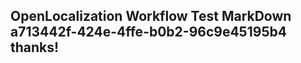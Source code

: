 <properties
ms.topic="hero-topic"
ms.test1="hero-topic"
ms.test2="test"/>


## OpenLocalization Workflow Test MarkDown a713442f-424e-4ffe-b0b2-96c9e45195b4 thanks!



<!--HONumber=Aug16_HO3-->


